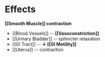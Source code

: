 # Effects
**[[Smooth Muscle]] contraction**
- [[Blood Vessels]] -- **[[Vasoconstriction]]**
- [[Urinary Bladder]] -- sphincter relaxation
- [[GI Tract]] -- **↓ [[GI Motility]]** 
- [[Uterus]] -- contraction